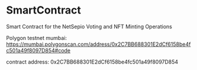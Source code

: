 # SmartContract
Smart Contract for the NetSepio Voting and NFT Minting Operations

Polygon testnet mumbai:
https://mumbai.polygonscan.com/address/0x2C7BB688301E2dCf6158be4fc501a49f8097D854#code

contract address: 0x2C7BB688301E2dCf6158be4fc501a49f8097D854
